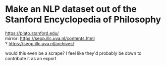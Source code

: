# Make an NLP dataset out of the Stanford Encyclopedia of Philosophy

https://plato.stanford.edu/  
mirror: https://seop.illc.uva.nl/contents.html  
? https://seop.illc.uva.nl/archives/

would this even  be a scrape? I feel like they'd probably be down to contribute it as an export
